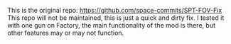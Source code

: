 This is the original repo: https://github.com/space-commits/SPT-FOV-Fix
This repo will not be maintained, this is just a quick and dirty fix.
I tested it with one gun on Factory, the main functionality of the mod is there, but other features may or may not function.